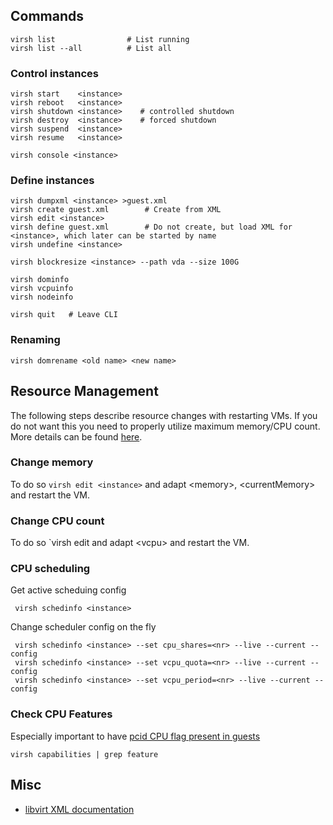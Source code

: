 ## Commands

    virsh list                # List running
    virsh list --all          # List all

### Control instances

    virsh start    <instance>
    virsh reboot   <instance>
    virsh shutdown <instance>    # controlled shutdown
    virsh destroy  <instance>    # forced shutdown
    virsh suspend  <instance>
    virsh resume   <instance>

    virsh console <instance>

### Define instances

    virsh dumpxml <instance> >guest.xml
    virsh create guest.xml        # Create from XML
    virsh edit <instance>
    virsh define guest.xml        # Do not create, but load XML for <instance>, which later can be started by name
    virsh undefine <instance>

    virsh blockresize <instance> --path vda --size 100G

    virsh dominfo
    virsh vcpuinfo
    virsh nodeinfo

    virsh quit   # Leave CLI

### Renaming 

    virsh domrename <old name> <new name>
    
## Resource Management

The following steps describe resource changes with restarting VMs. If you do not want this
you need to properly utilize maximum memory/CPU count. More details can be found [here](https://serverfault.com/questions/403561/change-amount-of-ram-and-cpu-cores-in-kvm).

### Change memory

To do so `virsh edit <instance>` and adapt &lt;memory>, &lt;currentMemory> and restart the VM.

### Change CPU count

To do so `virsh edit <instance> and adapt &lt;vcpu> and restart the VM.

### CPU scheduling

Get active scheduing config

     virsh schedinfo <instance>

Change scheduler config on the fly

     virsh schedinfo <instance> --set cpu_shares=<nr> --live --current --config
     virsh schedinfo <instance> --set vcpu_quota=<nr> --live --current --config
     virsh schedinfo <instance> --set vcpu_period=<nr> --live --current --config

### Check CPU Features

Especially important to have [pcid CPU flag present in guests](https://groups.google.com/forum/m/#!topic/mechanical-sympathy/L9mHTbeQLNU)

    virsh capabilities | grep feature

## Misc

-   [libvirt XML documentation](http://libvirt.org/format.html)

